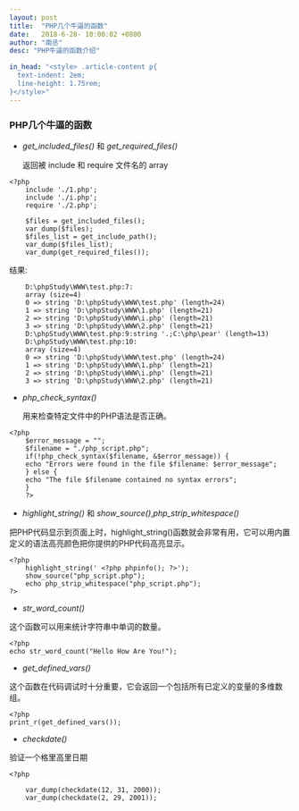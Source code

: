 ```yaml
---
layout: post
title:  "PHP几个牛逼的函数"
date:   2018-6-28- 10:00:02 +0800
author: "南丞"
desc: "PHP牛逼的函数介绍"

in_head: "<style> .article-content p{
  text-indent: 2em;
  line-height: 1.75rem;
}</style>"
---
```

### PHP几个牛逼的函数

- *get_included_files()* 和 *get_required_files()*
   
   返回被 include 和 require 文件名的 array

```
<?php
    include './1.php';
    include './i.php';
    require './2.php';

    $files = get_included_files();
    var_dump($files);
    $files_list = get_include_path();
    var_dump($files_list);
    var_dump(get_required_files());
```

结果:

```
    D:\phpStudy\WWW\test.php:7:
    array (size=4)
    0 => string 'D:\phpStudy\WWW\test.php' (length=24)
    1 => string 'D:\phpStudy\WWW\1.php' (length=21)
    2 => string 'D:\phpStudy\WWW\i.php' (length=21)
    3 => string 'D:\phpStudy\WWW\2.php' (length=21)
    D:\phpStudy\WWW\test.php:9:string '.;C:\php\pear' (length=13)
    D:\phpStudy\WWW\test.php:10:
    array (size=4)
    0 => string 'D:\phpStudy\WWW\test.php' (length=24)
    1 => string 'D:\phpStudy\WWW\1.php' (length=21)
    2 => string 'D:\phpStudy\WWW\i.php' (length=21)
    3 => string 'D:\phpStudy\WWW\2.php' (length=21)
```

- *php_check_syntax()*
   
   用来检查特定文件中的PHP语法是否正确。

```
<?php
    $error_message = "";
    $filename = "./php_script.php";
    if(!php_check_syntax($filename, &$error_message)) {
    echo "Errors were found in the file $filename: $error_message";
    } else {
    echo "The file $filename contained no syntax errors";
    }
    ?>
```   

- *highlight_string()* 和 *show_source()*,*php_strip_whitespace()*

把PHP代码显示到页面上时，highlight_string()函数就会非常有用，它可以用内置定义的语法高亮颜色把你提供的PHP代码高亮显示。

```
<?php
    highlight_string(' <?php phpinfo(); ?>');
    show_source("php_script.php");
    echo php_strip_whitespace("php_script.php");
?>
```

- *str_word_count()*

这个函数可以用来统计字符串中单词的数量。

```
<?php
echo str_word_count("Hello How Are You!");

```

- *get_defined_vars()*

这个函数在代码调试时十分重要，它会返回一个包括所有已定义的变量的多维数组。

```
<?php
print_r(get_defined_vars());

```

- *checkdate()*

验证一个格里高里日期

```
<?php

    var_dump(checkdate(12, 31, 2000));
    var_dump(checkdate(2, 29, 2001));

```
